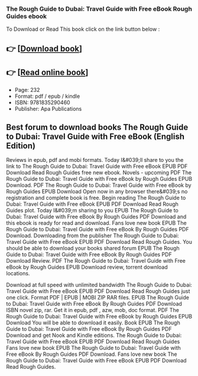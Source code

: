 ### The Rough Guide to Dubai: Travel Guide with Free eBook Rough Guides ebook

To Download or Read This book click on the link button below :

## 👉  [**[Download book](http://get-pdfs.com/download.php?group=book&from=github.com&id=719003&lnk=1064 "Download book")**]

## 👉  [**[Read online book](http://get-pdfs.com/download.php?group=book&from=github.com&id=719003&lnk=1064 "Read online book")**]


* Page: 232
* Format: pdf / epub / kindle
* ISBN: 9781835290460
* Publisher: Apa Publications



## Best forum to download books The Rough Guide to Dubai: Travel Guide with Free eBook (English Edition)


Reviews in epub, pdf and mobi formats. Today I&amp;#039;ll share to you the link to The Rough Guide to Dubai: Travel Guide with Free eBook EPUB PDF Download Read Rough Guides free new ebook. Novels - upcoming PDF The Rough Guide to Dubai: Travel Guide with Free eBook by Rough Guides EPUB Download. PDF The Rough Guide to Dubai: Travel Guide with Free eBook by Rough Guides EPUB Download Open now in any browser there&amp;#039;s no registration and complete book is free. Begin reading The Rough Guide to Dubai: Travel Guide with Free eBook EPUB PDF Download Read Rough Guides plot. Today I&amp;#039;m sharing to you EPUB The Rough Guide to Dubai: Travel Guide with Free eBook By Rough Guides PDF Download and this ebook is ready for read and download. Fans love new book EPUB The Rough Guide to Dubai: Travel Guide with Free eBook By Rough Guides PDF Download. Downloading from the publisher The Rough Guide to Dubai: Travel Guide with Free eBook EPUB PDF Download Read Rough Guides. You should be able to download your books shared forum EPUB The Rough Guide to Dubai: Travel Guide with Free eBook By Rough Guides PDF Download Review. PDF The Rough Guide to Dubai: Travel Guide with Free eBook by Rough Guides EPUB Download review, torrent download locations.

Download at full speed with unlimited bandwidth The Rough Guide to Dubai: Travel Guide with Free eBook EPUB PDF Download Read Rough Guides just one click. Format PDF | EPUB | MOBI ZIP RAR files. EPUB The Rough Guide to Dubai: Travel Guide with Free eBook By Rough Guides PDF Download ISBN novel zip, rar. Get it in epub, pdf , azw, mob, doc format. PDF The Rough Guide to Dubai: Travel Guide with Free eBook by Rough Guides EPUB Download You will be able to download it easily. Book EPUB The Rough Guide to Dubai: Travel Guide with Free eBook By Rough Guides PDF Download and get Nook and Kindle editions. The Rough Guide to Dubai: Travel Guide with Free eBook EPUB PDF Download Read Rough Guides Fans love new book EPUB The Rough Guide to Dubai: Travel Guide with Free eBook By Rough Guides PDF Download. Fans love new book The Rough Guide to Dubai: Travel Guide with Free eBook EPUB PDF Download Read Rough Guides.





